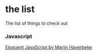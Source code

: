 # the list
The list of things to check out

### Javascript

[Eloquent JavaScript by Marijn Haverbeke](http://eloquentjavascript.net/)
